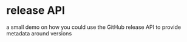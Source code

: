 # release API

a small demo on how you could use the GitHub release API to provide metadata around versions
